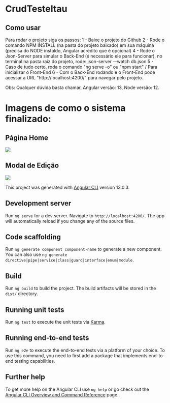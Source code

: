 # CrudTesteItau

## Como usar
Para rodar o projeto siga os passos:
1 - Baixe o projeto do Github
2 - Rode o comando NPM INSTALL (na pasta do projeto baixado) em sua máquina (precisa do NODE instaldo, Angular acredito que é opcional)
4 - Rode o Json-Server para simular o Back-End (é necessário ele para funcionar), no terminal na pasta raiz do projeto, rode: json-server --watch db.json
5 - Caso de tudo certo, roda o comando "ng serve -o" ou "npm start" / Para inicializar o Front-End
6 - Com o Back-End rodando e o Front-End pode acessar a URL "http://localhost:4200/" para navegar pelo projeto.

Obs: Qualquer dúvida basta chamar, Angular versão: 13, Node versão: 12.

# Imagens de como o sistema finalizado:

## Página Home
<img src="/assets/home.JPG">

## Modal de Edição
<img src="/assets/modal-editar-criar.JPG">

This project was generated with [Angular CLI](https://github.com/angular/angular-cli) version 13.0.3.

## Development server

Run `ng serve` for a dev server. Navigate to `http://localhost:4200/`. The app will automatically reload if you change any of the source files.

## Code scaffolding

Run `ng generate component component-name` to generate a new component. You can also use `ng generate directive|pipe|service|class|guard|interface|enum|module`.

## Build

Run `ng build` to build the project. The build artifacts will be stored in the `dist/` directory.

## Running unit tests

Run `ng test` to execute the unit tests via [Karma](https://karma-runner.github.io).

## Running end-to-end tests

Run `ng e2e` to execute the end-to-end tests via a platform of your choice. To use this command, you need to first add a package that implements end-to-end testing capabilities.

## Further help

To get more help on the Angular CLI use `ng help` or go check out the [Angular CLI Overview and Command Reference](https://angular.io/cli) page.
